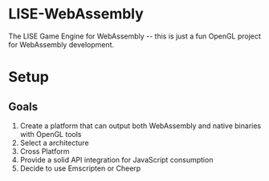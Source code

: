 # LISE-WebAssembly
The LISE Game Engine for WebAssembly -- this is just a fun OpenGL project for WebAssembly development.

# Setup

## Goals

1. Create a platform that can output both WebAssembly and native binaries with OpenGL tools
2. Select a architecture
3. Cross Platform
4. Provide a solid API integration for JavaScript consumption
5. Decide to use Emscripten or Cheerp